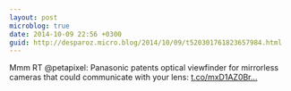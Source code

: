 ```yaml
---
layout: post
microblog: true
date: 2014-10-09 22:56 +0300
guid: http://desparoz.micro.blog/2014/10/09/t520301761823657984.html
---
```

Mmm RT @petapixel: Panasonic patents optical viewfinder for mirrorless cameras that could communicate with your lens: [t.co/mxD1AZ0Br...](http://t.co/mxD1AZ0Br2)
